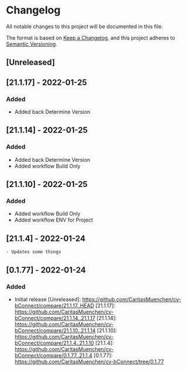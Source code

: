 # Changelog
All notable changes to this project will be documented in this file.

The format is based on [Keep a Changelog](https://keepachangelog.com/en/1.0.0/),
and this project adheres to [Semantic Versioning](https://semver.org/spec/v2.0.0.html).

## [Unreleased]

## [21.1.17] - 2022-01-25
### Added
- Added back Determine Version

## [21.1.14] - 2022-01-25
### Added
- Added back Determine Version
- Added workflow Build Only

## [21.1.10] - 2022-01-25
### Added
- Added workflow Build Only
- Added workflow ENV for Project

## [21.1.4] - 2022-01-24

    - Updates some things

## [0.1.77] - 2022-01-24

### Added
- Initial release
[Unreleased]: https://github.com/CaritasMuenchen/cv-bConnect/compare/21.1.17..HEAD
[21.1.17]: https://github.com/CaritasMuenchen/cv-bConnect/compare/21.1.14..21.1.17
[21.1.14]: https://github.com/CaritasMuenchen/cv-bConnect/compare/21.1.10..21.1.14
[21.1.10]: https://github.com/CaritasMuenchen/cv-bConnect/compare/21.1.4..21.1.10
[21.1.4]: https://github.com/CaritasMuenchen/cv-bConnect/compare/0.1.77..21.1.4
[0.1.77]: https://github.com/CaritasMuenchen/cv-bConnect/tree/0.1.77